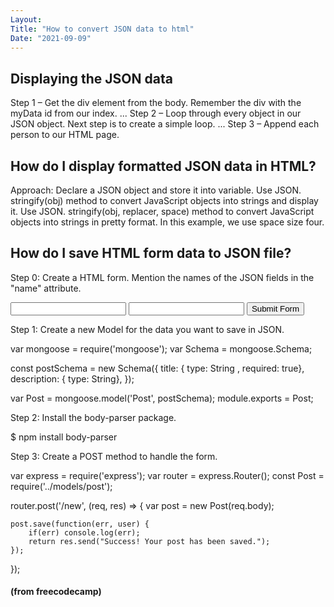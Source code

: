 ```yaml
---
Layout:
Title: "How to convert JSON data to html"
Date: "2021-09-09"
---
```


## Displaying the JSON data

Step 1 – Get the div element from the body. Remember the div with the myData id from our index. ...
Step 2 – Loop through every object in our JSON object. Next step is to create a simple loop. ...
Step 3 – Append each person to our HTML page.

## How do I display formatted JSON data in HTML?

Approach:
Declare a JSON object and store it into variable.
Use JSON. stringify(obj) method to convert JavaScript objects into strings and display it.
Use JSON. stringify(obj, replacer, space) method to convert JavaScript objects into strings in pretty format. In this example, we use space size four.

## How do I save HTML form data to JSON file?

Step 0: Create a HTML form. Mention the names of the JSON fields in the "name" attribute.

<form action="/new" method="post">
 
  <input name="title" type="text">
  <input name="description" type="text">
  <button type="submit">Submit Form</button>
 
</form>

Step 1: Create a new Model for the data you want to save in JSON.

var mongoose = require('mongoose');
var Schema = mongoose.Schema;
 
const postSchema = new Schema({
    title: { type: String , required: true},
    description: { type: String},
});
 
var Post = mongoose.model('Post', postSchema);
module.exports = Post;

Step 2: Install the body-parser package. 

$ npm install body-parser

Step 3: Create a POST method to handle the form.

var express = require('express');
var router = express.Router();
const Post = require('../models/post');
 
 
router.post('/new', (req, res) => {
    var post = new Post(req.body);
 
    post.save(function(err, user) {
        if(err) console.log(err);
        return res.send("Success! Your post has been saved.");
    });
});


#### (from freecodecamp)

<script>
  document.addEventListener('DOMContentLoaded', function(){
    document.getElementById('getMessage').onclick = function(){
      const req = new XMLHttpRequest();
      req.open("GET",'/json/cats.json',true);
      req.send();
      req.onload = function(){
        const json = JSON.parse(req.responseText);
        let html = "";
        // Add your code below this line


        // Add your code above this line
        document.getElementsByClassName('message')[0].innerHTML = html;
      };
    };
  });
</script>